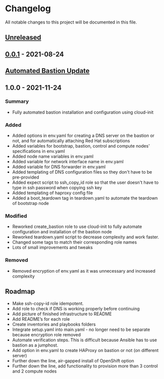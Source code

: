 # Changelog

All notable changes to this project will be documented in this file.

## [Unreleased]

## [0.0.1] - 2021-08-24

[unreleased]: https://github.com/IBM/Ansible-OpenShift-Provisioning/compare/v0.0.1...HEAD
[0.0.1]: https://github.com/IBM/Ansible-OpenShift-Provisioning/compare/v0.0.1

## [Automated Bastion Update]

## 1.0.0 - 2021-11-24

### Summary
- Fully automated bastion installation and configuration using cloud-init

### Added
- Added options in env.yaml for creating a DNS server on the bastion or not, and for automatically attaching Red Hat subscriptions
- Added variables for bootstrap, bastion, control and compute nodes' specifications in env.yaml
- Added node name variables in env.yaml
- Added variable for network interface name in env.yaml
- Added variable for DNS forwarder in env.yaml
- Added templating of DNS configuration files so they don't have to be pre-provided
- Added expect script to ssh_copy_id role so that the user doesn't have to type in ssh password when copying ssh key
- Added templating of haproxy config file
- Added a boot_teardown tag in teardown.yaml to automate the teardown of bootstrap node
### Modified
- Reworked create_bastion role to use cloud-init to fully automate configuration and installation of the bastion node
- Reworked teardown.yaml script to decrease complexity and work faster.
- Changed some tags to match their corresponding role names
- Lots of small improvements and tweaks
### Removed
- Removed encryption of env.yaml as it was unnecessary and increased complexity

[Automated Bastion Update]: https://github.com/IBM/Ansible-OpenShift-Provisioning/compare/v1.0.0...HEAD
[1.0.0]: https://github.com/IBM/Ansible-OpenShift-Provisioning/compare/v1.0.0

## Roadmap

- Make ssh-copy-id role idempotent.
- Add role to check if DNS is working properly before continuing
- Add picture of finished infrastructure to README
- Add README’s for each role
- Create inventories and playbooks folders
- Integrate setup.yaml into main.yaml - no longer need to be separate because encryption role removed
- Automate verification steps. This is difficult because Ansible has to use bastion as a jumphost.
- Add option in env.yaml to create HAProxy on bastion or not (on different server)
- Further down the line, air-gapped install of OpenShift option
- Further down the line, add functionality to provision more than 3 control and 2 compute nodes
